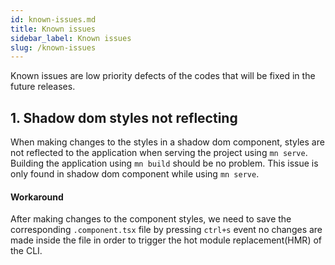 ```yaml
---
id: known-issues.md
title: Known issues
sidebar_label: Known issues
slug: /known-issues
---
```


Known issues are low priority defects of the codes that will be fixed in the future releases.

## 1. Shadow dom styles not reflecting

When making changes to the styles in a shadow dom component, styles are not reflected to the application when serving the project using `mn serve`.
Building the application using `mn build` should be no problem.
This issue is only found in shadow dom component while using `mn serve`.

#### Workaround

After making changes to the component styles, we need to save the corresponding `.component.tsx` file by pressing `ctrl+s` event no changes are made inside the file in order to trigger the hot module replacement(HMR) of the CLI.
